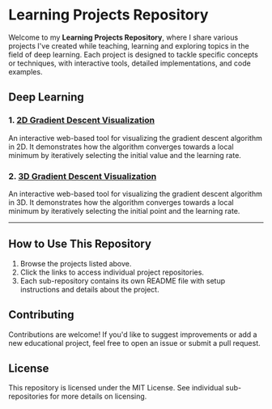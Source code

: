 # Learning Projects Repository

Welcome to my **Learning Projects Repository**, where I share various projects I've created while teaching, learning and exploring topics in the field of deep learning. Each project is designed to tackle specific concepts or techniques, with interactive tools, detailed implementations, and code examples.

## Deep Learning

### 1. [2D Gradient Descent Visualization](https://github.com/gussttaav/learning-tools/tree/gradient-descend-2D)
An interactive web-based tool for visualizing the gradient descent algorithm in 2D. It demonstrates how the algorithm converges towards a local minimum by iteratively selecting the initial value and the learning rate.

### 2. [3D Gradient Descent Visualization](https://github.com/gussttaav/learning-tools/tree/gradient-descend-3D)
An interactive web-based tool for visualizing the gradient descent algorithm in 3D. It demonstrates how the algorithm converges towards a local minimum by iteratively selecting the initial point and the learning rate.

---

## How to Use This Repository

1. Browse the projects listed above.
2. Click the links to access individual project repositories.
3. Each sub-repository contains its own README file with setup instructions and details about the project.

## Contributing

Contributions are welcome! If you'd like to suggest improvements or add a new educational project, feel free to open an issue or submit a pull request.

## License

This repository is licensed under the MIT License. See individual sub-repositories for more details on licensing.
